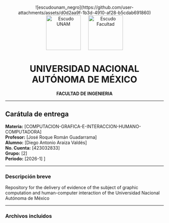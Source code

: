 <p align="center">
![escudounam_negro](https://github.com/user-attachments/assets/d0d2aa9f-1b3d-4910-af28-b5cdab691860)


  <img src="https://github.com/user-attachments/assets/d0d2aa9f-1b3d-4910-af28-b5cdab691860" width="110" alt="Escudo UNAM" />
  <img src="https://github.com/user-attachments/assets/f261139e-8089-4a79-8021-c7e8d6b8a4f2" width="110" alt="Escudo Facultad" style="margin-left:20px"/>
</p>

<div align="center">

# UNIVERSIDAD NACIONAL AUTÓNOMA DE MÉXICO  
**FACULTAD DE INGENIERIA**

</div>

---

## Carátula de entrega

**Materia:** [COMPUTACION-GRAFICA-E-INTERACCION-HUMANO-COMPUTADORA]  
**Profesor:** [José Roque Román Guadarrama]   
**Alumno:** [Diego Antonio Araiza Valdés]  
**No. Cuenta:** [423032833]  
**Grupo:** [2]  
**Periodo:** [2026-1]  ]  

---

### Descripción breve
Repository for the delivery of evidence of the subject of graphic computation and human-computer interaction of the Universidad Nacional Autónoma de México

---

### Archivos incluidos
